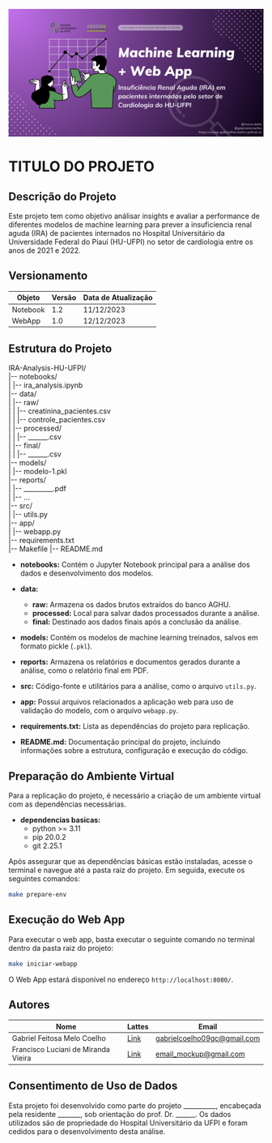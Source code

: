 ![Insuficiência Renal Aguda HU UFPI](data/Inferencia%20%2B%20Web%20App.png)  

# TITULO DO PROJETO

## Descrição do Projeto

Este projeto tem como objetivo análisar insights e avaliar a performance de diferentes modelos de machine learning para prever a insuficiencia renal aguda (IRA) de pacientes internados no Hospital Universitário da Universidade Federal do Piauí (HU-UFPI) no setor de cardiologia entre os anos de 2021 e 2022.

## Versionamento
| Objeto | Versão | Data de Atualização |
|--------|--------|---------------------|
| Notebook | 1.2 | 11/12/2023 |
| WebApp | 1.0 | 12/12/2023 |

## Estrutura do Projeto

IRA-Analysis-HU-UFPI/  
|-- notebooks/  
|   |-- ira_analysis.ipynb  
|-- data/  
|   |-- raw/  
|   |   |-- creatinina_pacientes.csv  
|   |   |-- controle_pacientes.csv  
|   |-- processed/  
|   |   |-- ______.csv  
|   |-- final/  
|   |   |-- ______.csv  
|-- models/  
|   |-- modelo-1.pkl  
|-- reports/  
|   |-- _________.pdf  
|   |-- ...  
|-- src/  
|   |-- utils.py  
|-- app/  
|   |-- webapp.py  
|-- requirements.txt  
|-- Makefile
|-- README.md  

- **notebooks:** Contém o Jupyter Notebook principal para a análise dos dados e desenvolvimento dos modelos.
  
- **data:**
  - **raw:** Armazena os dados brutos extraídos do banco AGHU.
  - **processed:** Local para salvar dados processados durante a análise.
  - **final:** Destinado aos dados finais após a conclusão da análise.

- **models:** Contém os modelos de machine learning treinados, salvos em formato pickle (`.pkl`).

- **reports:** Armazena os relatórios e documentos gerados durante a análise, como o relatório final em PDF.

- **src:** Código-fonte e utilitários para a análise, como o arquivo `utils.py`.

- **app:** Possui arquivos relacionados a aplicação web para uso de validação do modelo, com o arquivo `webapp.py`.

- **requirements.txt:** Lista as dependências do projeto para replicação.

- **README.md:** Documentação principal do projeto, incluindo informações sobre a estrutura, configuração e execução do código.

## Preparação do Ambiente Virtual

Para a replicação do projeto, é necessário a criação de um ambiente virtual com as dependências necessárias.

- **dependencias basicas:**  
  - python >= 3.11
  - pip 20.0.2
  - git 2.25.1

Após assegurar que as dependências básicas estão instaladas, acesse o terminal e navegue até a pasta raiz do projeto. Em seguida, execute os seguintes comandos:

```bash
make prepare-env
```

## Execução do Web App

Para executar o web app, basta executar o seguinte comando no terminal dentro da pasta raiz do projeto:

```bash
make iniciar-webapp
```

O Web App estará disponível no endereço `http://localhost:8080/`.

## Autores

| Nome              | Lattes                   | Email                      |
|-------------------|--------------------------|----------------------------|
| Gabriel Feitosa Melo Coelho | [Link](http://lattes.cnpq.br/4697851599945993) | gabrielcoelho09gc@gmail.com |
| Francisco Luciani de Miranda Vieira | [Link](http://lattes.cnpq.br/4627829411266800) | email_mockup@gmail.com |


## Consentimento de Uso de Dados

Esta projeto foi desenvolvido como parte do projeto __________, encabeçada pela residente _______, sob orientação do prof. Dr. ______. Os dados utilizados são de propriedade do Hospital Universitário da UFPI e foram cedidos para o desenvolvimento desta análise.

